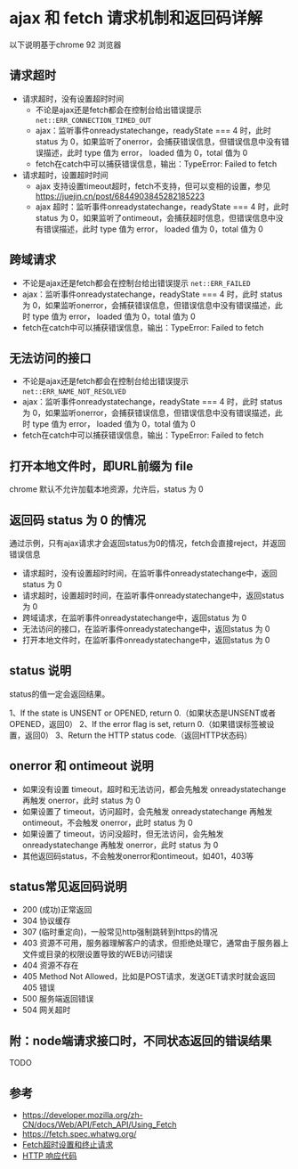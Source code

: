 # ajax 和 fetch 请求机制和返回码详解

以下说明基于chrome 92 浏览器

## 请求超时

* 请求超时，没有设置超时时间
  * 不论是ajax还是fetch都会在控制台给出错误提示 ```net::ERR_CONNECTION_TIMED_OUT```
  * ajax：监听事件onreadystatechange，readyState === 4 时，此时 status 为 0，如果监听了onerror，会捕获错误信息，但错误信息中没有错误描述，此时 type 值为 error， loaded 值为 0，total 值为 0
  * fetch在catch中可以捕获错误信息，输出：TypeError: Failed to fetch
* 请求超时，设置超时时间
  * ajax 支持设置timeout超时，fetch不支持，但可以变相的设置，参见 https://juejin.cn/post/6844903845282185223
  * ajax 超时：监听事件onreadystatechange，readyState === 4 时，此时 status 为 0，如果监听了ontimeout，会捕获超时信息，但错误信息中没有错误描述，此时 type 值为 error， loaded 值为 0，total 值为 0

## 跨域请求

* 不论是ajax还是fetch都会在控制台给出错误提示 ```net::ERR_FAILED```
* ajax：监听事件onreadystatechange，readyState === 4 时，此时 status 为 0，如果监听onerror，会捕获错误信息，但错误信息中没有错误描述，此时 type 值为 error， loaded 值为 0，total 值为 0
* fetch在catch中可以捕获错误信息，输出：TypeError: Failed to fetch

## 无法访问的接口

* 不论是ajax还是fetch都会在控制台给出错误提示 ```net::ERR_NAME_NOT_RESOLVED```
* ajax：监听事件onreadystatechange，readyState === 4 时，此时 status 为 0，如果监听onerror，会捕获错误信息，但错误信息中没有错误描述，此时 type 值为 error， loaded 值为 0，total 值为 0
* fetch在catch中可以捕获错误信息，输出：TypeError: Failed to fetch

## 打开本地文件时，即URL前缀为 file

chrome 默认不允许加载本地资源，允许后，status 为 0

## 返回码 status 为 0 的情况

通过示例，只有ajax请求才会返回status为0的情况，fetch会直接reject，并返回错误信息

* 请求超时，没有设置超时时间，在监听事件onreadystatechange中，返回status 为 0
* 请求超时，设置超时时间，在监听事件onreadystatechange中，返回status 为 0
* 跨域请求，在监听事件onreadystatechange中，返回status 为 0
* 无法访问的接口，在监听事件onreadystatechange中，返回status 为 0
* 打开本地文件时，在监听事件onreadystatechange中，返回status 为 0

## status 说明

status的值一定会返回结果。

1、If the state is UNSENT or OPENED, return 0.（如果状态是UNSENT或者OPENED，返回0）
2、If the error flag is set, return 0.（如果错误标签被设置，返回0）
3、Return the HTTP status code.（返回HTTP状态码）

## onerror 和 ontimeout 说明

* 如果没有设置 timeout，超时和无法访问，都会先触发 onreadystatechange 再触发 onerror，此时 status 为 0
* 如果设置了 timeout，访问超时，会先触发 onreadystatechange 再触发 ontimeout，不会触发 onerror，此时 status 为 0
* 如果设置了 timeout，访问没超时，但无法访问，会先触发 onreadystatechange 再触发 onerror，此时 status 为 0
* 其他返回码status，不会触发onerror和ontimeout，如401，403等

## status常见返回码说明

* 200 (成功)正常返回
* 304 协议缓存
* 307 (临时重定向)，一般常见http强制跳转到https的情况
* 403 资源不可用，服务器理解客户的请求，但拒绝处理它，通常由于服务器上文件或目录的权限设置导致的WEB访问错误
* 404 资源不存在
* 405 Method Not Allowed，比如是POST请求，发送GET请求时就会返回 405 错误
* 500 服务端返回错误
* 504 网关超时

## 附：node端请求接口时，不同状态返回的错误结果

  TODO

## 参考

* https://developer.mozilla.org/zh-CN/docs/Web/API/Fetch_API/Using_Fetch
* https://fetch.spec.whatwg.org/
* [Fetch超时设置和终止请求](https://juejin.cn/post/6844903845282185223)
* [HTTP 响应代码](https://developer.mozilla.org/zh-CN/docs/Web/HTTP/Status)
